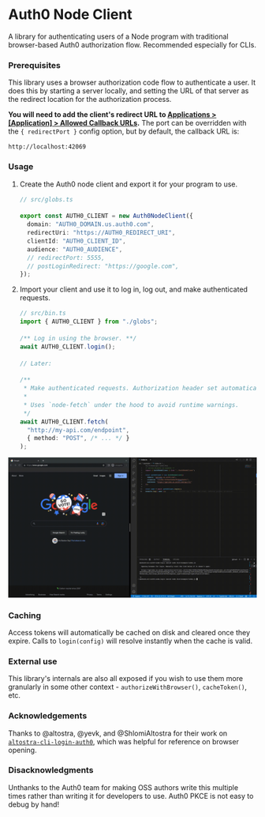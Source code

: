 # Auth0 Node Client

A library for authenticating users of a Node program with traditional
browser-based Auth0 authorization flow. Recommended especially for CLIs.

### Prerequisites

This library uses a browser authorization code flow to authenticate a user. It
does this by starting a server locally, and setting the URL of that server as
the redirect location for the authorization process.

**You will need to add the client's redirect URL to <u>Applications >
[Application] > Allowed Callback URLs</u>.** The port can be overridden with the
`{ redirectPort }` config option, but by default, the callback URL is:

```
http://localhost:42069
```

### Usage

1. Create the Auth0 node client and export it for your program to use.
    ```ts
    // src/globs.ts

    export const AUTH0_CLIENT = new Auth0NodeClient({
      domain: "AUTH0_DOMAIN.us.auth0.com",
      redirectUri: "https://AUTH0_REDIRECT_URI",
      clientId: "AUTH0_CLIENT_ID",
      audience: "AUTH0_AUDIENCE",
      // redirectPort: 5555,
      // postLoginRedirect: "https://google.com",
    });
    ```

2. Import your client and use it to log in, log out, and make authenticated
   requests.

    ```ts
    // src/bin.ts
    import { AUTH0_CLIENT } from "./globs";

    /** Log in using the browser. **/
    await AUTH0_CLIENT.login();

    // Later:

    /**
     * Make authenticated requests. Authorization header set automatically.
     * 
     * Uses `node-fetch` under the hood to avoid runtime warnings.
     */
    await AUTH0_CLIENT.fetch(
      "http://my-api.com/endpoint", 
      { method: "POST", /* ... */ }
    );
    ```

![](demo.gif)

### Caching

Access tokens will automatically be cached on disk and cleared once they expire.
Calls to `login(config)` will resolve instantly when the cache is valid.

### External use

This library's internals are also all exposed if you wish to use them more
granularly in some other context - `authorizeWithBrowser()`, `cacheToken()`,
etc.

### Acknowledgements

Thanks to @altostra, @yevk, and @ShlomiAltostra for their work on
[`altostra-cli-login-auth0`](https://github.com/altostra/altostra-cli-login-auth0),
which was helpful for reference on browser opening.

### Disacknowledgments

Unthanks to the Auth0 team for making OSS authors write this multiple times
rather than writing it for developers to use. Auth0 PKCE is not easy to debug by
hand!